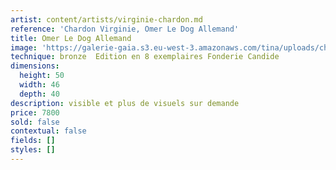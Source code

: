 ```yaml
---
artist: content/artists/virginie-chardon.md
reference: 'Chardon Virginie, Omer Le Dog Allemand'
title: Omer Le Dog Allemand
image: 'https://galerie-gaia.s3.eu-west-3.amazonaws.com/tina/uploads/chardon-virginie/galerie-gaia-virginie-chardon-Omer.jpg'
technique: bronze  Edition en 8 exemplaires Fonderie Candide
dimensions:
  height: 50
  width: 46
  depth: 40
description: visible et plus de visuels sur demande
price: 7800
sold: false
contextual: false
fields: []
styles: []
---
```



